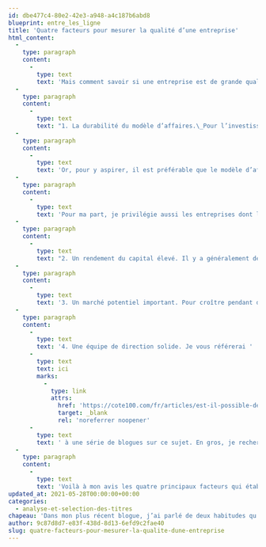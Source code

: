 ```yaml
---
id: dbe477c4-80e2-42e3-a948-a4c187b6abd8
blueprint: entre_les_ligne
title: 'Quatre facteurs pour mesurer la qualité d’une entreprise'
html_content:
  -
    type: paragraph
    content:
      -
        type: text
        text: 'Mais comment savoir si une entreprise est de grande qualité? La qualité d’une entreprise est subjective et dépend du point de vue de chaque investisseur. Je me permets néanmoins de vous présenter les facteurs qui, pour moi, font qu’une entreprise est de grande qualité. Libre à vous d’en incorporer quelques-uns à vos critères d’évaluation.'
  -
    type: paragraph
    content:
      -
        type: text
        text: "1. La durabilité du modèle d’affaires.\_Pour l’investisseur à long terme, la durabilité des entreprises prend une importance capitale. Nous cherchons à investir dans des entreprises qui sont en mesure de réaliser un rendement de leur capital élevé pendant de nombreuses années."
  -
    type: paragraph
    content:
      -
        type: text
        text: 'Or, pour y aspirer, il est préférable que le modèle d’affaires d’une entreprise soit protégé par des avantages concurrentiels durables qui agiront en quelque sorte comme des barrières à l’entrée pour d’éventuels concurrents. De telles barrières peuvent provenir d’une marque de commerce reconnue, de coûts d’exploitation bas découlant d’économies d’échelle, d’une protection créée par la réglementation ou par des brevets, par l’effet réseau, des coûts de permutation élevés, etc.'
  -
    type: paragraph
    content:
      -
        type: text
        text: 'Pour ma part, je privilégie aussi les entreprises dont les activités sont peu sujettes aux changements technologiques majeurs (s’il en existe!). Je recherche autant que possible des sociétés dont les produits ou les services sont essentiels et durables.'
  -
    type: paragraph
    content:
      -
        type: text
        text: "2. Un rendement du capital élevé. Il y a généralement deux manières pour une entreprise d’obtenir un rendement du capital élevé\_: dégager une marge bénéficiaire après impôts élevée ou en «\_tournant\_» son capital ou son actif rapidement. Une entreprise comme Pfizer réalise un rendement du capital élevé grâce à une marge bénéficiaire élevée, alors qu’une entreprise telle que Costco réalise le même exploit grâce à un taux de roulement élevé de son actif. De notre côté, nous favorisons les sociétés qui nécessitent peu de capital et qui sont en mesure de croître à un rythme élevé sans avoir à investir des sommes importantes en immobilisations."
  -
    type: paragraph
    content:
      -
        type: text
        text: '3. Un marché potentiel important. Pour croître pendant de nombreuses années, une entreprise devra s’attaquer à un marché de taille importante ou qui affichera une croissance importante pendant de nombreuses années. Une entreprise devra également avoir démontré sa capacité à innover en réinvestissant ses bénéfices dans des projets de croissance attrayants.'
  -
    type: paragraph
    content:
      -
        type: text
        text: '4. Une équipe de direction solide. Je vous référerai '
      -
        type: text
        text: ici
        marks:
          -
            type: link
            attrs:
              href: 'https://cote100.com/fr/articles/est-il-possible-de-mesurer-la-qualite-dune-equipe-de-direction-partie-3/'
              target: _blank
              rel: 'noreferrer noopener'
      -
        type: text
        text: ' à une série de blogues sur ce sujet. En gros, je recherche des entreprises dont les dirigeants affichent une longue feuille de route de création de valeur pour leurs actionnaires et qui, idéalement, sont d’importants actionnaires de l’entreprise qu’ils dirigent.'
  -
    type: paragraph
    content:
      -
        type: text
        text: 'Voilà à mon avis les quatre principaux facteurs qui établissent la qualité d’une entreprise. Tel que je l’ai écrit dans mon blogue précédent, j’estime qu’un investisseur qui se concentre exclusivement sur les titres de grande qualité augmente sensiblement sa marge de sécurité à long terme.'
updated_at: 2021-05-28T00:00:00+00:00
categories:
  - analyse-et-selection-des-titres
chapeau: 'Dans mon plus récent blogue, j’ai parlé de deux habitudes qu’un investisseur devrait acquérir afin d’augmenter la marge de sécurité de ses décisions d’investissement. La première était d’établir une fourchette d’évaluation qui va d’une évaluation pessimiste à une évaluation optimiste. La deuxième consistait à se concentrer exclusivement sur les titres d’entreprises de grande qualité.'
author: 9c87d8d7-e83f-438d-8d13-6efd9c2fae40
slug: quatre-facteurs-pour-mesurer-la-qualite-dune-entreprise
---
```

